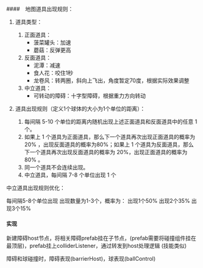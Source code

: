 ####　地图道具出现规则：
1. 道具类型：
   1. 正面道具：
       - 菠菜罐头：加速
       - 蘑菇：反弹更高
   2.  反面道具：
       -  泥潭：减速
       -  食人花：咬住1秒
       - 龙卷风：转两圈，斜向上飞出，角度暂定70度，根据实际效果调整
   1. 中立道具：
       - 可转动的障碍：十字型障碍，根据重力方向转动

1. 道具出现规则（定义1个球体的大小为1个单位的距离）：
   1. 每间隔 5-10 个单位的距离内随机出现上述正面道具和反面道具中的任意 1 个。
   2. 如果上 1 个道具为正面道具，那么下一个道具再次出现正面道具的概率为 20% ，出现反面道具的概率为80%；如果上 1 个道具为反面道具，那么下一个道具再次出现反面道具的概率为 20%，出现正面道具的概率为 80% 。
   3. 同一个道具不会连续出现。
   4. 中立道具，每间隔 7-8 个单位出现 1 个

中立道具出现规则优化：

每间隔5-8个单位出现
出现数量为1-3个，概率为：
出现1个50%
出现2个35%
出现3个15%
#### 实现

新建障碍host节点，将相关障碍prefab挂在子节点，(prefab需要将碰撞组件挂在最顶层)，prefab挂上colliderListener，通过转发到host处理逻辑 (技能类似)

障碍和球碰撞时，障碍表现(barrierHost)，球表现(ballControl)
